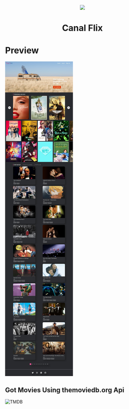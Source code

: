 <p align="center">
  <img src="https://logospng.org/download/react/logo-react-256.png" />
</p>

<h1 align="center">Canal Flix</h1>

<h1>Preview</h1>

![Screenshot](screen.jpg)

## Got Movies Using themoviedb.org Api

![TMDB](https://www.themoviedb.org/assets/2/v4/logos/v2/blue_long_1-8ba2ac31f354005783fab473602c34c3f4fd207150182061e425d366e4f34596.svg)
